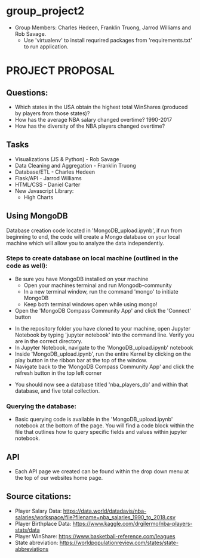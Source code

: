 # group_project2
* Group Members: Charles Hedeen, Franklin Truong, Jarrod Williams and Rob Savage.
    * Use 'virtualenv' to install requrired packages from 'requirements.txt' to run application.

# PROJECT PROPOSAL

## Questions:

* Which states in the USA obtain the highest total WinShares (produced by players from those states)?
* How has the average NBA salary changed overtime? 1990-2017
* How has the diversity of the NBA players changed overtime?

## Tasks

* Visualizations (JS & Python) - Rob Savage
* Data Cleaning and Aggregation - Franklin Truong
* Database/ETL - Charles Hedeen
* Flask/API - Jarrod Williams
* HTML/CSS - Daniel Carter
* New Javascript Library:
  * High Charts

## Using MongoDB

Database creation code located in 'MongoDB_upload.ipynb', if run from beginning to end, the code will create a Mongo database on your local machine which will allow you to analyze the data independently.

### Steps to create database on local machine (outlined in the code as well):
* Be sure you have MongoDB installed on your machine
  * Open your machines terminal and run Mongodb-community
  * In a new terminal window, run the command 'mongo' to initiate MongoDB
  * Keep both terminal windows open while using mongo!
* Open the 'MongoDB Compass Community App' and click the 'Connect' button
<!-- ![MongoDB Compass Community App Home Page](/Readme_files/Images/MongoDB_Home_Screen.png) -->
* In the repository folder you have cloned to your machine, open Jupyter Notebook by typing 'jupyter notebook' into the command line. Verify you are in the correct directory.
* In Jupyter Notebook, navigate to the 'MongoDB_upload.ipynb' notebook
* Inside 'MongoDB_upload.ipynb', run the entire Kernel by clicking on the play button in the ribbon bar at the top of the window.
* Navigate back to the 'MongoDB Compass Community App' and click the refresh button in the top left corner
<!-- ![Refresh DB List](/Readme_files/Images/Refresh_DB_List.png) -->
* You should now see a database titled 'nba_players_db' and within that database, and five total collection.
<!-- ![Final Data Display](/Readme_files/Images/Final_Data_Display.png) -->

### Querying the database:
* Basic querying code is available in the 'MongoDB_upload.ipynb' notebook at the bottom of the page. You will find a code block within the file that outlines how to query specific fields and values within jupyter notebook. 

## API
* Each API page we created can be found within the drop down menu at the top of our websites home page.

## Source citations:
* Player Salary Data:
  https://data.world/datadavis/nba-salaries/workspace/file?filename=nba_salaries_1990_to_2018.csv 
* Player Birthplace Data:
  https://www.kaggle.com/drgilermo/nba-players-stats/data 
* Player WinShare:
  https://www.basketball-reference.com/leagues
* State abreviation: 
  https://worldpopulationreview.com/states/state-abbreviations


  